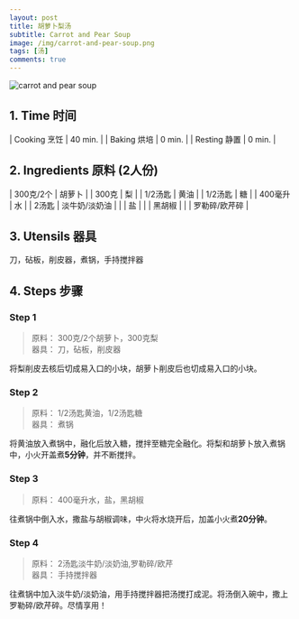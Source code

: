 ```yaml
---
layout: post
title: 胡萝卜梨汤
subtitle: Carrot and Pear Soup
image: /img/carrot-and-pear-soup.png
tags: [汤]
comments: true
---
```


![carrot and pear soup](https://github.com/uraplutonium/open-recipe/raw/master/img/carrot-and-pear-soup.png)

## 1. Time 时间

| Cooking 烹饪 | 40 min. |
| Baking 烘培  | 0 min.  |
| Resting 静置 | 0 min.  |

## 2. Ingredients 原料 (2人份)

| 300克/2个 | 胡萝卜        |
| 300克     | 梨            |
| 1/2汤匙   | 黄油          |
| 1/2汤匙   | 糖            |
| 400毫升   | 水            |
| 2汤匙     | 淡牛奶/淡奶油 |
|           | 盐            |
|           | 黑胡椒        |
|           | 罗勒碎/欧芹碎 |

## 3. Utensils 器具

刀，砧板，削皮器，煮锅，手持搅拌器

## 4. Steps 步骤

### Step 1
> 原料： 300克/2个胡萝卜，300克梨  
> 器具： 刀，砧板，削皮器

将梨削皮去核后切成易入口的小块，胡萝卜削皮后也切成易入口的小块。

### Step 2
> 原料： 1/2汤匙黄油，1/2汤匙糖  
> 器具： 煮锅

将黄油放入煮锅中，融化后放入糖，搅拌至糖完全融化。将梨和胡萝卜放入煮锅中，小火开盖煮**5分钟**，并不断搅拌。

### Step 3
> 原料： 400毫升水，盐，黑胡椒  

往煮锅中倒入水，撒盐与胡椒调味，中火将水烧开后，加盖小火煮**20分钟**。

### Step 4
> 原料： 2汤匙淡牛奶/淡奶油,罗勒碎/欧芹  
> 器具： 手持搅拌器

往煮锅中加入淡牛奶/淡奶油，用手持搅拌器把汤搅打成泥。将汤倒入碗中，撒上罗勒碎/欧芹碎。尽情享用！
